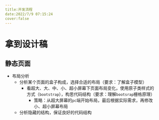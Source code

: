 ```yaml
---
title:开发流程
date:2022/7/9 07:15:24
cover:false
---
```


# 拿到设计稿

## 静态页面

- 布局分析
  - 分析某个页面的盒子构成，选择合适的布局（要求：了解盒子模型）
    - 看超大、大、中、小、超小屏幕下页面布局变化，使用原子类样式的方式（`bootstrap`），构思代码结构（要求：理解`bootsrap`栅格原理）
      - 策略：从超大屏幕的`pc`端开始布局，最后根据实际需求，再修改小、超小屏幕布局
  - 分析隐藏的结构，保证良好的代码结构